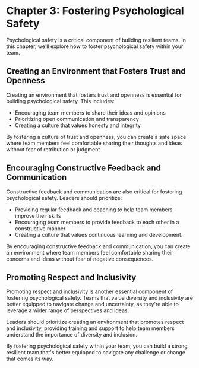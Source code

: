 Chapter 3: Fostering Psychological Safety
=========================================

Psychological safety is a critical component of building resilient teams. In this chapter, we'll explore how to foster psychological safety within your team.

Creating an Environment that Fosters Trust and Openness
-------------------------------------------------------

Creating an environment that fosters trust and openness is essential for building psychological safety. This includes:

* Encouraging team members to share their ideas and opinions
* Prioritizing open communication and transparency
* Creating a culture that values honesty and integrity.

By fostering a culture of trust and openness, you can create a safe space where team members feel comfortable sharing their thoughts and ideas without fear of retribution or judgment.

Encouraging Constructive Feedback and Communication
---------------------------------------------------

Constructive feedback and communication are also critical for fostering psychological safety. Leaders should prioritize:

* Providing regular feedback and coaching to help team members improve their skills
* Encouraging team members to provide feedback to each other in a constructive manner
* Creating a culture that values continuous learning and development.

By encouraging constructive feedback and communication, you can create an environment where team members feel comfortable sharing their concerns and ideas without fear of negative consequences.

Promoting Respect and Inclusivity
---------------------------------

Promoting respect and inclusivity is another essential component of fostering psychological safety. Teams that value diversity and inclusivity are better equipped to navigate change and uncertainty, as they're able to leverage a wider range of perspectives and ideas.

Leaders should prioritize creating an environment that promotes respect and inclusivity, providing training and support to help team members understand the importance of diversity and inclusion.

By fostering psychological safety within your team, you can build a strong, resilient team that's better equipped to navigate any challenge or change that comes its way.
